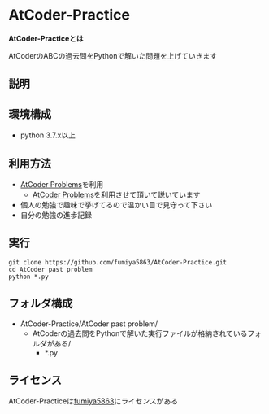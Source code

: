 # AtCoder-Practice
**AtCoder-Practiceとは**

AtCoderのABCの過去問をPythonで解いた問題を上げていきます

## 説明
## 環境構成
- python 3.7.x以上

## 利用方法
* [AtCoder Problems](https://kenkoooo.com/atcoder/#/table/)を利用
    - [AtCoder Problems](https://kenkoooo.com/atcoder/#/table/)を利用させて頂いて説いています
* 個人の勉強で趣味で挙げてるので温かい目で見守って下さい
* 自分の勉強の進歩記録

## 実行
```
git clone https://github.com/fumiya5863/AtCoder-Practice.git
cd AtCoder past problem
python *.py
```

## フォルダ構成
- AtCoder-Practice/AtCoder past problem/
    - AtCoderの過去問をPythonで解いた実行ファイルが格納されているフォルダがある/
        - *.py
## ライセンス
AtCoder-Practiceは[fumiya5863](https://github.com/fumiya5863)にライセンスがある

